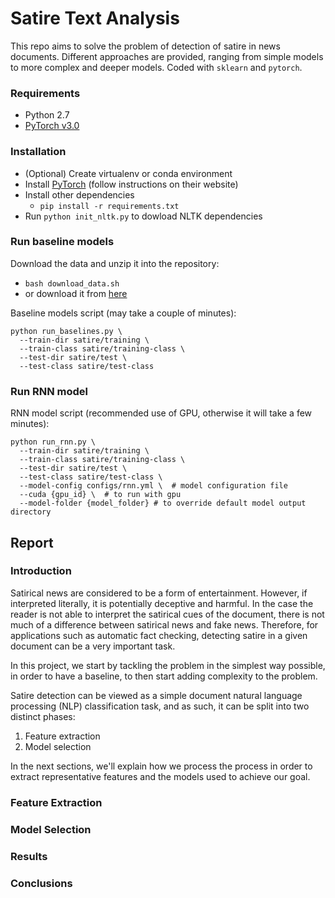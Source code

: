 # Satire Text Analysis

This repo aims to solve the problem of detection of satire in news documents.
Different approaches are provided, ranging from simple models to more complex and deeper models.
Coded with `sklearn` and `pytorch`. 

### Requirements

 - Python 2.7
 - [PyTorch v3.0](http://pytorch.org)
 
### Installation
 
  - (Optional) Create virtualenv or conda environment
  - Install [PyTorch](http://pytorch.org) (follow instructions on their website)
  - Install other dependencies
    - `pip install -r requirements.txt`
  - Run `python init_nltk.py` to dowload NLTK dependencies


### Run baseline models

Download the data and unzip it into the repository:

  - `bash download_data.sh`
  - or download it from [here](https://people.eng.unimelb.edu.au/tbaldwin/resources/satire/)

Baseline models script (may take a couple of minutes):

    python run_baselines.py \
      --train-dir satire/training \
      --train-class satire/training-class \
      --test-dir satire/test \
      --test-class satire/test-class

### Run RNN model

RNN model script (recommended use of GPU, otherwise it will take a few minutes):

    python run_rnn.py \
      --train-dir satire/training \
      --train-class satire/training-class \
      --test-dir satire/test \
      --test-class satire/test-class \
      --model-config configs/rnn.yml \  # model configuration file
      --cuda {gpu_id} \  # to run with gpu
      --model-folder {model_folder} # to override default model output directory
      
## Report

### Introduction

Satirical news are considered to be a form of entertainment. However, 
if interpreted literally, it is potentially deceptive and harmful. 
In the case the reader is not able to interpret the satirical cues of the document, 
there is not much of a difference between satirical news and fake news. 
Therefore, for applications such as automatic fact checking, 
detecting satire in a given document can be a very important task.

In this project, we start by tackling the problem in the simplest way possible, 
in order to have a baseline, to then start adding complexity to the problem.

Satire detection can be viewed as a simple document natural language processing (NLP) 
classification task, and as such, it can be split into two distinct phases:
  1. Feature extraction
  2. Model selection

In the next sections, we'll explain how we process the process in order to extract 
representative features and the models used to achieve our goal.

### Feature Extraction

### Model Selection

### Results

### Conclusions
